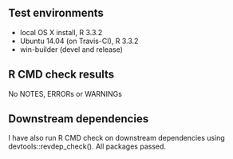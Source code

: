 Test environments
-----------------

-   local OS X install, R 3.3.2
-   Ubuntu 14.04 (on Travis-CI), R 3.3.2
-   win-builder (devel and release)

R CMD check results
-------------------

No NOTES, ERRORs or WARNINGs

Downstream dependencies
-----------------------

I have also run R CMD check on downstream dependencies using
devtools::revdep\_check(). All packages passed.
